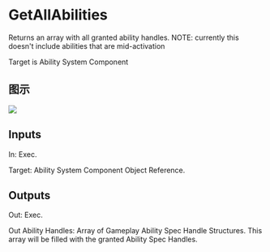 # GetAllAbilities

Returns an array with all granted ability handles. NOTE: currently this doesn't include abilities that are mid-activation

Target is Ability System Component

## 图示

![]($-20221218-19082149.png)

## Inputs

In: Exec.

Target: Ability System Component Object Reference.  

## Outputs

Out: Exec.

Out Ability Handles: Array of Gameplay Ability Spec Handle Structures. This array will be filled with the granted Ability Spec Handles.


